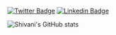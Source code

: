 [![Twitter Badge](https://img.shields.io/twitter/url?&label=Shivani%20Arbat&logo=Twitter&style=for-the-badge&url=https%3A%2F%2Ftwitter.com%2Fshivaniarbat)](https://twitter.com/shivaniarbat) 
[![Linkedin Badge](https://img.shields.io/twitter/url?label=Shivani%20Arbat&logo=Linkedin&style=for-the-badge&url=https%3A%2F%2Fwww.linkedin.com%2Fin%2Fshivaniarbat%2F)](https://www.linkedin.com/in/shivaniarbat/) 
<!--[![Gmail Badge](https://img.shields.io/twitter/url?label=Shivani%20Arbat&logo=GMAIL&style=for-the-badge&url=https%3A%2F%2Fmailto%3Ashivani.arbat%40gmail.com)](shivani.arbat0@gmail.com)
-->
<!--
### Hi there 👋

I am Shivani Arbat. I am pursuing my masters in Computer Science from University of Georgia, Athens. 

**shivaniarbat/shivaniarbat** is a ✨ _special_ ✨ repository because its `README.md` (this file) appears on your GitHub profile.

Here are some ideas to get you started:

- 🔭 I’m currently working on
- 🌱 I’m currently learning ...
- 👯 I’m looking to collaborate on ...
- 🤔 I’m looking for help with ...
- 💬 Ask me about ...
- 📫 How to reach me: ...
- 😄 Pronouns: ...
- ⚡ Fun fact: ...
-->

![Shivani's GitHub stats](https://github-readme-stats.vercel.app/api?username=shivaniarbat&show_icons=true&theme=dracula)
